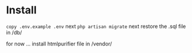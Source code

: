 # Install

```copy .env.example .env```
next
```php artisan migrate```
next
restore the .sql file in /db/

for now ... install htmlpurifier file in /vendor/


